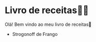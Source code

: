 # Livro de receitas:woman_cook:

Olá! Bem vindo ao meu livro de receitas:wave:

- Strogonoff de Frango

  

